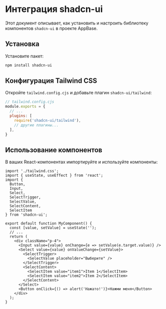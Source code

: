  # Интеграция shadcn-ui

 Этот документ описывает, как установить и настроить библиотеку компонентов `shadcn-ui` в проекте AppBase.

 ## Установка

 Установите пакет:
 ```bash
 npm install shadcn-ui
 ```

 ## Конфигурация Tailwind CSS

 Откройте `tailwind.config.cjs` и добавьте плагин `shadcn-ui/tailwind`:
 ```js
 // tailwind.config.cjs
 module.exports = {
   // ...
   plugins: [
     require('shadcn-ui/tailwind'),
     // другие плагины...
   ],
 }
 ```

 ## Использование компонентов

 В ваших React-компонентах импортируйте и используйте компоненты:
 ```tsx
 import './tailwind.css';
 import { useState, useEffect } from 'react';
 import {
   Button,
   Input,
   Select,
   SelectTrigger,
   SelectValue,
   SelectContent,
   SelectItem
 } from 'shadcn-ui';

 export default function MyComponent() {
   const [value, setValue] = useState('');
   // ...
   return (
     <div className="p-4">
       <Input value={value} onChange={e => setValue(e.target.value)} />
       <Select value={value} onValueChange={setValue}>
         <SelectTrigger>
           <SelectValue placeholder="Выберите" />
         </SelectTrigger>
         <SelectContent>
           <SelectItem value="item1">Item 1</SelectItem>
           <SelectItem value="item2">Item 2</SelectItem>
         </SelectContent>
       </Select>
       <Button onClick={() => alert('Нажато!')}>Нажми меня</Button>
     </div>
   );
 }
 ```
